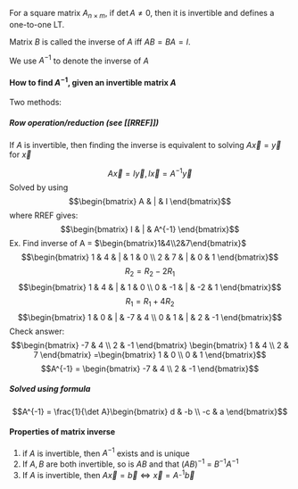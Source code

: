 For a square matrix $A_{n\times m}$, if $\det A\neq 0$, then it is invertible and defines a one-to-one LT.

Matrix $B$ is called the inverse of $A$ iff $AB=BA=I$.

We use $A^{-1}$ to denote the inverse of $A$

#### How to find $A^{-1}$, given an invertible matrix $A$
Two methods:
##### Row operation/reduction (see [[RREF]])
If $A$ is invertible, then finding the inverse is equivalent to solving $A\vec{x} = \vec{y}$ for $\vec{x}$

$$A\vec{x} = I\vec{y}, I\vec{x} = A^{-1}\vec{y}$$
Solved by using $$\begin{bmatrix}
A & | & I
\end{bmatrix}$$
where RREF gives:
$$\begin{bmatrix}
I & | & A^{-1}
\end{bmatrix}$$
Ex.
Find inverse of A = $\begin{bmatrix}1&4\\2&7\end{bmatrix}$
$$\begin{bmatrix}
1 & 4 & | & 1 & 0 \\
2 & 7 & | & 0 & 1
\end{bmatrix}$$
$$R_{2}=R_{2}-2R_{1}$$
$$\begin{bmatrix}
1 & 4 & | & 1 & 0  \\
0 & -1 & | & -2 & 1
\end{bmatrix}$$
$$R_{1} = R_{1}+4R_{2}$$
$$\begin{bmatrix}
1 & 0 & | & -7 & 4 \\
0 & 1 & | & 2 & -1
\end{bmatrix}$$
Check answer:
$$\begin{bmatrix}
-7 & 4  \\
2 & -1
\end{bmatrix}
\begin{bmatrix}
1 & 4 \\
2 & 7
\end{bmatrix}
=\begin{bmatrix}
1 & 0 \\
0 & 1
\end{bmatrix}$$
$$A^{-1} = \begin{bmatrix}
-7 & 4 \\
2 & -1
\end{bmatrix}$$
##### Solved using formula
$$A^{-1} = \frac{1}{\det A}\begin{bmatrix}
d & -b \\
-c & a
\end{bmatrix}$$

#### Properties of matrix inverse
1. if $A$ is invertible, then $A^{-1}$ exists and is unique
2. If $A, B$ are both invertible, so is $AB$ and that $(AB)^{-1}$ = $B^{-1}A^{-1}$
3. If $A$ is invertible, then $A\vec{x} = \vec{b} \iff \vec{x} = A^{_-1}\vec{b}$
